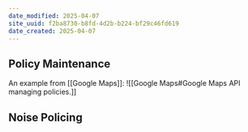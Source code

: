 ```yaml
---
date_modified: 2025-04-07
site_uuid: f2ba8730-b8fd-4d2b-b224-bf29c46fd619
date_created: 2025-04-07
---
```


## Policy Maintenance

An example from [[Google Maps]]:
![[Google Maps#Google Maps API managing policies.]]

## Noise Policing